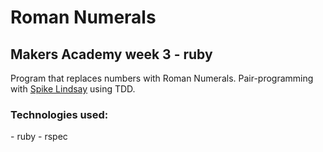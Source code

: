 <h1>Roman Numerals</h1>

<h2>Makers Academy week 3 - ruby</h2>

Program that replaces numbers with Roman Numerals. Pair-programming with [Spike Lindsay] using TDD.

<h3>Technologies used:</h3>
- ruby
- rspec

[Spike Lindsay]: https://github.com/spike01